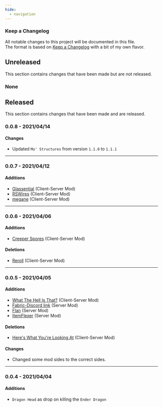```yaml
---
hide:
  - navigation
---
```


### Keep a Changelog
All notable changes to this project will be documented in this file.  
The format is based on [Keep a Changelog](https://keepachangelog.com/en/1.0.0/) with a bit of my own flavor.

## Unreleased
This section contains changes that have been made but are not released.
### None

## Released
This section contains changes that have been made and are released.

### **0.0.8** - 2021/04/14
#### Changes
- Updated `Mo' Structures` from version `1.1.0` to `1.1.1`

---

### **0.0.7** - 2021/04/12
#### Additions
- [Glassential](https://www.curseforge.com/minecraft/mc-mods/glassential-fabric) (Client-Server Mod)
- [RSWires](https://www.curseforge.com/minecraft/mc-mods/rswires) (Client-Server Mod)
- [megane](https://www.curseforge.com/minecraft/mc-mods/megane) (Client-Server Mod)

---

### **0.0.6** - 2021/04/06
#### Additions
- [Creeper Spores](https://www.curseforge.com/minecraft/mc-mods/creeper-spores) (Client-Server Mod)

#### Deletions
- [Reroll](https://www.curseforge.com/minecraft/mc-mods/reroll) (Client-Server Mod)

---

### **0.0.5** - 2021/04/05
#### Additions
- [What The Hell Is That?](https://www.curseforge.com/minecraft/mc-mods/wthit) (Client-Server Mod)
- [Fabric-Discord link](https://www.curseforge.com/minecraft/mc-mods/fabric-discord-link) (Server Mod)
- [Flan](https://www.curseforge.com/minecraft/mc-mods/flan) (Server Mod)
- [ItemFlexer](https://www.curseforge.com/minecraft/mc-mods/itemflexer) (Server Mod)

#### Deletions
- [Here's What You're Looking At](https://www.curseforge.com/minecraft/mc-mods/hwyla) (Client-Server Mod)

#### Changes
- Changed some mod sides to the correct sides.

---

### **0.0.4** - 2021/04/04
#### Additions
- `Dragon Head` as drop on killing the `Ender Dragon`